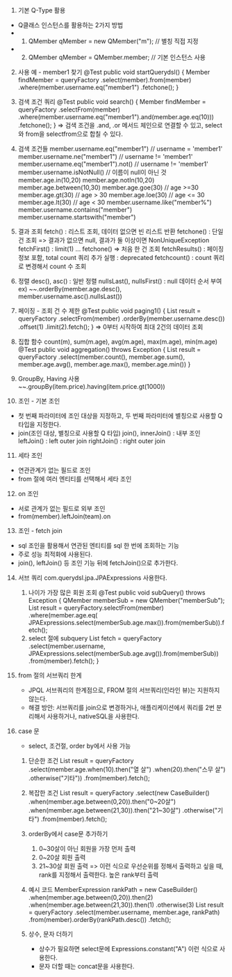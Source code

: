 1. 기본 Q-Type 활용
- Q클래스 인스턴스를 활용하는 2가지 방법
- 1. QMember qMember = new QMember("m");     // 별칭 직접 지정
- 2. QMember qMember = QMember.member;       // 기본 인스턴스 사용

2. 사용 예 - member1 찾기
@Test
public void startQuerydsl() {
  Member findMember = queryFactory
                  .select(member).from(member)
                  .where(member.username.eq("member1")
                  .fetchone();
  }

3. 검색 조건 쿼리
@Test
public void search() {
  Member findMember = queryFactory
                  .selectFrom(member)
                  .where(member.username.eq("member1").and(member.age.eq(10)))
                  .fetchone();
  }
=> 검색 조건을 .and, .or 메서드 체인으로 연결할 수 있고, select와 from을 selectfrom으로 합칠 수 있다.

4. 검색 조건들
  member.username.eq("member1")          // username  = 'member1'
  member.username.ne("member1")          // username != 'member1'
  member.username.eq("member1").not()    // username != 'member1'
  member.username.isNotNull()            // 이름이 null이 아닌 것
  member.age.in(10,20)
  member.age.notIn(10,20)
  member.age.between(10,30)
  member.age.goe(30)                    // age >=30
  member.age.gt(30)                     // age > 30
  member.age.loe(30)                    // age <= 30
  member.age.lt(30)                     // age < 30
  member.username.like("member%")
  member.username.contains("member")
  member.username.startswith("member")

5. 결과 조회
  fetch() : 리스트 조회, 데이터 없으면 빈 리스트 반환
  fetchone() : 단일 건 조회 => 결과가 없으면 null, 결과가 둘 이상이면 NonUniqueException
  fetchFirst() : limit(1) ... fetchone() => 처음 한 건 조회
  fetchResults() : 페이징 정보 포함, total count 쿼리 추가 실행 : deprecated
  fetchcount() : count 쿼리로 변경해서 count 수 조회

6. 정렬
  desc(), asc() : 일반 정렬
  nullsLast(), nullsFirst() : null 데이터 순서 부여
  ex) ~~.orderBy(member.age.desc(), member.username.asc().nullsLast())

7. 페이징 - 조회 건 수 제한
  @Test
  public void paging1() {
    List<Member> result = queryFactory
                      .selectFrom(member)
                      .orderBy(member.username.desc())
                      .offset(1)
                      .limit(2).fetch();
  }
=> 0부터 시작하여 최대 2건의 데이터 조회

8. 집합 함수
  count(m), sum(m.age), avg(m.age), max(m.age), min(m.age)
  @Test
  public void aggregation() throws Exception {
      List<Tuple> result = queryFactory
                      .select(member.count(), member.age.sum(), member.age.avg(), member.age.max(), member.age.min())
  }

9. GroupBy, Having 사용
  ~~.groupBy(item.price).having(item.price.gt(1000))

10. 조인 - 기본 조인
  - 첫 번째 파라미터에 조인 대상을 지정하고, 두 번째 파라미터에 별칭으로 사용할 Q 타입을 지정한다.
  - join(조인 대상, 별칭으로 사용할 Q 타입)
  join(), innerJoin() : 내부 조인
  leftJoin() : left outer join
  rightJoin() : right outer join

11. 세타 조인
- 연관관계가 없는 필드로 조인
- from 절에 여러 엔티티를 선택해서 세타 조인

12. on 조인
- 서로 관계가 없는 필드로 외부 조인
- from(member).leftJoin(team).on

13. 조인 - fetch join
- sql 조인을 활용해서 연관된 엔티티를 sql 한 번에 조회하는 기능
- 주로 성능 최적화에 사용된다.
- join(), leftJoin() 등 조인 기능 뒤에 fetchJoin()으로 추가한다.

14. 서브 쿼리
    com.querydsl.jpa.JPAExpressions 사용한다.
    1) 나이가 가장 많은 회원 조회
       @Test
       public void subQuery() throws Exception {
         QMember memberSub = new QMember("memberSub");
         List<Member> result = queryFactory.selectFrom(member)
                                         .where(member.age.eq(
                                                   JPAExpressions.select(memberSub.age.max()).from(memberSub)).fetch();
    2) select 절에 subquery
       List<Tuple> fetch = queryFactory
                             .select(member.username, JPAExpressions.select(memberSub.age.avg()).from(memberSub))
                             .from(member).fetch();
       }

15. from 절의 서브쿼리 한계
    - JPQL 서브쿼리의 한계점으로, FROM 절의 서브쿼리(인라인 뷰)는 지원하지 않는다.
    - 해결 방안: 서브쿼리를 join으로 변경하거나, 애플리케이션에서 쿼리를 2번 분리해서 사용하거나, nativeSQL을 사용한다.

16. case 문
    - select, 조건절, order by에서 사용 가능
    1) 단순한 조건
       List<String> result = queryFactory
                               .select(member.age.when(10).then("열 살")
                                                 .when(20).then("스무 살")
                                                 .otherwise("기타"))
                               .from(member).fetch();

    2) 복잡한 조건
       List<String> result = queryFactory
                               .select(new CaseBuilder()
                                       .when(member.age.between(0,20)).then("0~20살")
                                       .when(member.age.between(21,30)).then("21~30살")
                                       .otherwise("기타")
                               .from(member).fetch();
    3) orderBy에서 case문 추가하기
       1. 0~30살이 아닌 회원을 가장 먼저 출력
       2. 0~20살 회원 출력
       3. 21~30살 회원 출력
          => 이런 식으로 우선순위를 정해서 출력하고 싶을 때, rank를 지정해서 출력한다. 높은 rank부터 출력

    4) 예시 코드
       MemberExpression<Integer> rankPath = new CaseBuilder()
                                                   .when(member.age.between(0,20)).then(2)
                                                   .when(member.age.between(21,30)).then(1)
                                                   .otherwise(3)
       List<Tuple> result = queryFactory
                             .select(member.username, member.age, rankPath)
                             .from(member).orderBy(rankPath.desc())
                             .fetch();

    5) 상수, 문자 더하기
       - 상수가 필요하면 select문에 Expressions.constant("A") 이런 식으로 사용한다.
       - 문자 더할 때는 concat문을 사용한다.
  














